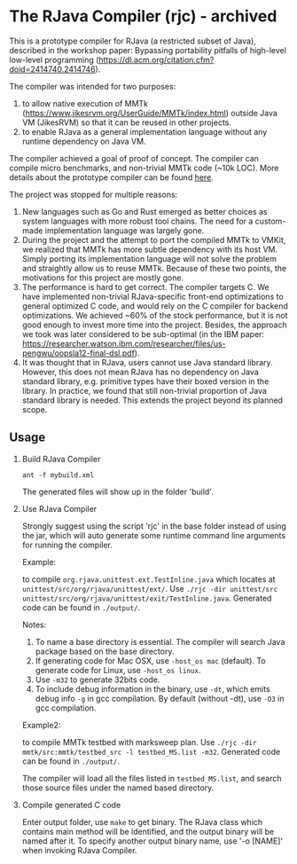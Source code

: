 The RJava Compiler (rjc) - archived
===

This is a prototype compiler for RJava (a restricted subset of Java), 
described in the workshop paper: Bypassing portability pitfalls of high-level low-level 
programming (https://dl.acm.org/citation.cfm?doid=2414740.2414746). 

The compiler was intended for two purposes:
1. to allow native execution of MMTk (https://www.jikesrvm.org/UserGuide/MMTk/index.html) outside
Java VM (JikesRVM) so that it can be reused in other projects. 
1. to enable RJava as a general implementation language without any runtime dependency on Java VM.

The compiler achieved a goal of proof of concept. The compiler can compile micro benchmarks, and
non-trivial MMTk code (~10k LOC). More details about the prototype compiler can be found 
[here](document/rjava_manual.pdf). 

The project was stopped for multiple reasons:
1. New languages such as Go and Rust emerged as better choices as system languages with
   more robust tool chains. The need for a custom-made implementation language was largely gone.
1. During the project and the attempt to port the compiled MMTk to VMKit, we realized that MMTk
   has more subtle dependency with its host VM. Simply porting its implementation language
   will not solve the problem and straightly allow us to reuse MMTk. Because of these two points, 
   the motivations for this project are mostly gone.  
1. The performance is hard to get correct. The compiler targets C. We 
   have implemented non-trivial RJava-specific front-end optimizations to general optimized C code,
   and would rely on the C compiler for backend optimizations. 
   We achieved ~60% of the stock performance, but it is not good enough to invest more time into the project.
   Besides, the approach we took was later considered to be sub-optimal 
   (in the IBM paper: https://researcher.watson.ibm.com/researcher/files/us-pengwu/oopsla12-final-dsl.pdf). 
1. It was thought that in RJava, users cannot use Java standard library. However, this does not mean
   RJava has no dependency on Java standard library, e.g. primitive types have their boxed version
   in the library. In practice, we found that still non-trivial proportion of Java standard library is 
   needed. This extends the project beyond its planned scope.  

Usage
---

1. Build RJava Compiler

   ```ant -f mybuild.xml```

    The generated files will show up in the folder 'build'. 

2. Use RJava Compiler

    Strongly suggest using the script 'rjc' in the base folder 
    instead of using the jar, which will auto generate some 
    runtime command line arguments for running the compiler. 

    Example:
     
    to compile `org.rjava.unittest.ext.TestInline.java` which 
    locates at `unittest/src/org/rjava/unittest/ext/`. 
    Use `./rjc -dir unittest/src unittest/src/org/rjava/unittest/exit/TestInline.java`. 
    Generated code can be found in `./output/`.

    Notes:
    1. To name a base directory is essential. The compiler will 
    search Java package based on the base directory. 
    2. If generating code for Mac OSX, use `-host_os mac` (default). 
    To generate code for Linux, use `-host_os linux`.
    3. Use `-m32` to generate 32bits code. 
    4. To include debug information in the binary, use `-dt`, 
    which emits debug info `-g` in gcc compilation. By default (without -dt), 
    use `-O3` in gcc compilation. 

    Example2:
    
    to compile MMTk testbed with marksweep plan. 
    Use `./rjc -dir mmtk/src:mmtk/testbed_src -l testbed_MS.list -m32`.
    Generated code can be found in `./output/`.

    The compiler will load all the files listed in `testbed_MS.list`, 
    and search those source files under the named based directory. 

3. Compile generated C code

    Enter output folder, use `make` to get binary. 
    The RJava class which contains main method will be identified,
    and the output binary will be named after it. 
    To specify another output binary name, use '-o [NAME]'
    when invoking RJava Compiler. 
